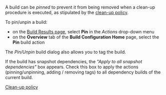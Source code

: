 [//]: # (title: Pinned Build)
[//]: # (auxiliary-id: Pinned Build)

A build can be _pinned_ to prevent it from being removed when a clean-up procedure is executed, as stipulated by the [clean-up policy](clean-up.md).

To pin/unpin a build:
* on the [Build Results page](working-with-build-results.md), select __Pin__ in the _Actions_ drop-down menu
* on the __Overview__ tab of the __Build Configuration Home__ page, select the __Pin__ build action

The _Pin/Unpin_ build dialog also allows you to tag the build.

If the build has snapshot dependencies, the _"Apply to all snapshot dependencies"_ box appears. Check this box to apply the actions (pinning/unpinning, adding / removing tags) to all dependency builds of the current build.

 <seealso>
        <category ref="concepts">
            <a href="clean-up.md">Clean-up policy</a>
        </category>
</seealso>